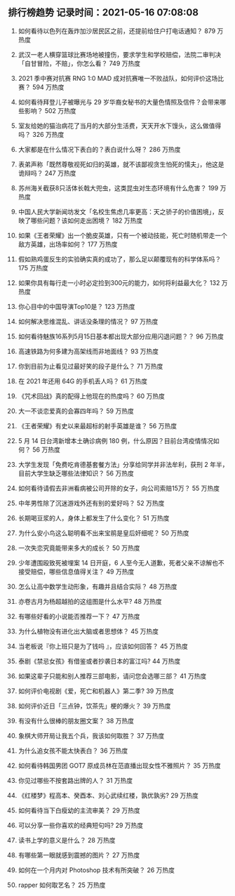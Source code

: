 
## 排行榜趋势 记录时间：2021-05-16 07:08:08
  
  1. 如何看待以色列在轰炸加沙居民区之前，还提前给住户打电话通知？ 879 万热度
    
  2. 武汉一老人横穿篮球比赛场地被撞伤，要求学生和学校赔偿，法院二审判决「自甘冒险，不赔」，你怎么看？ 749 万热度
    
  3. 2021 季中赛对抗赛 RNG 1:0 MAD 成对抗赛唯一不败战队，如何评价这场比赛？ 594 万热度
    
  4. 如何看待拜登儿子被曝光与 29 岁华裔女秘书的大量色情照及信件？会带来哪些影响？ 502 万热度
    
  5. 室友给她的猫治病花了当月的大部分生活费，天天开水下馒头，这么做值得吗？ 326 万热度
    
  6. 大家都是在什么情况下表白的？表白说什么呀？ 286 万热度
    
  7. 表弟声称「既然尊敬视死如归的英雄，就不该鄙视贪生怕死的懦夫」，他这是诡辩吗？ 247 万热度
    
  8. 苏州海关截获8只活体长戟大兜虫，这类昆虫对生态环境有什么危害？ 199 万热度
    
  9. 中国人民大学新闻坊发文「名校生焦虑几率更高：天之骄子的价值困境」，反映了哪些问题？该如何走出困境？ 182 万热度
    
  10. 如果《王者荣耀》出一个脆皮英雄，只有一个被动技能，死亡时随机带走一个敌方英雄，出场率如何？ 177 万热度
    
  11. 假如熟鸡蛋反生的实验确实真的成功了，那么足以颠覆现有的科学体系吗？ 175 万热度
    
  12. 如果你具有每行走一小时必定捡到300元的能力，如何将利益最大化？ 132 万热度
    
  13. 你心目中的中国导演Top10是？ 123 万热度
    
  14. 如何解决思维混乱、讲话没条理的情况？ 97 万热度
    
  15. 如何看待魅族16系列5月15日基本都出现大部分应用闪退问题？？ 96 万热度
    
  16. 高速铁路为何多建为高架线而非地面线？ 93 万热度
    
  17. 你到目前为止看见过最好笑的段子是什么？ 71 万热度
    
  18. 在 2021 年还用 64G 的手机丢人吗？ 61 万热度
    
  19. 《咒术回战》真的配得上他现在的热度吗？ 60 万热度
    
  20. 大一不谈恋爱真的会寡四年吗？ 59 万热度
    
  21. 《王者荣耀》有史以来最超标的射手英雄是谁？ 56 万热度
    
  22. 5 月 14 日台湾新增本土确诊病例 180 例，什么原因？目前台湾疫情情况如何？ 56 万热度
    
  23. 大学生发现「免费吃肯德基套餐方法」分享给同学并非法牟利，获刑 2 年半，目前大学生缺乏哪些法律知识？ 56 万热度
    
  24. 如何看待请假去非洲看病被公司开除的女子，向公司索赔15万？ 55 万热度
    
  25. 中年男性除了沉迷游戏外还有别的爱好吗？ 52 万热度
    
  26. 长期喝豆浆的人，身体上都发生了什么变化？ 51 万热度
    
  27. 为什么安小鸟这么聪明看不出来宝鹃是皇后奸细呢？ 50 万热度
    
  28. 一次失恋究竟能带来多大的成长？ 50 万热度
    
  29. 少年遭围殴致死被埋案 14 日开庭，6 人至今无人道歉，死者父亲不谅解也不接受赔偿，哪些信息值得关注？ 49 万热度
    
  30. 怎么让高中数学生动形象，有趣并且结合实际？ 48 万热度
    
  31. 亦卷古月为杨超越拍的这组图是什么水平? 48 万热度
    
  32. 有哪些好看的小说能否推荐一下？ 47 万热度
    
  33. 为什么植物没有进化出大脑或者思想体？ 45 万热度
    
  34. 当老板说『你上班只是为了钱吗 』，应该如何回答？ 45 万热度
    
  35. 泰剧《禁忌女孩》有借鉴或者抄袭日本的富江吗? 44 万热度
    
  36. 如果这辈子只能和别人推荐三部电影，请问您会选哪三部？ 41 万热度
    
  37. 如何评价电视剧《爱，死亡和机器人》第二季? 39 万热度
    
  38. 如何评价近日「三点钟，饮茶先」梗的爆火？ 39 万热度
    
  39. 有没有什么很棒的朋友圈文案？ 38 万热度
    
  40. 象棋大师开局让我五个兵，我该如何取胜？ 37 万热度
    
  41. 为什么追女孩不能太快表白？ 36 万热度
    
  42. 如何看待韩国男团 GOT7 原成员林在范直播出现女性不雅照片？ 35 万热度
    
  43. 你见过哪些不按套路出牌的人？ 31 万热度
    
  44. 《红楼梦》程高本、癸酉本、刘心武续红楼，孰优孰劣? 29 万热度
    
  45. 如何看待当下白瘦幼的主流审美？ 29 万热度
    
  46. 可以分享一些你喜欢的经典短句吗? 29 万热度
    
  47. 读书上学的意义是什么？ 28 万热度
    
  48. 有哪些第一眼就感到震撼的图片？ 27 万热度
    
  49. 如何在一个月内对 Photoshop 技术有所突破？ 26 万热度
    
  50. rapper 如何取艺名？ 25 万热度
    